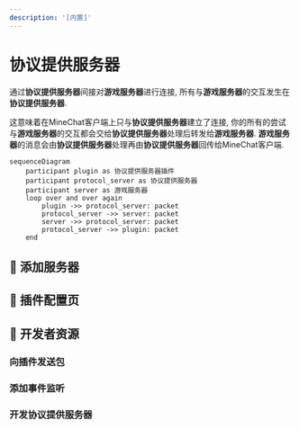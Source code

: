 ```yaml
---
description: '[内置]'
---
```


# 协议提供服务器

通过**协议提供服务器**间接对**游戏服务器**进行连接, 所有与**游戏服务器**的交互发生在**协议提供服务器**.

这意味着在MineChat客户端上只与**协议提供服务器**建立了连接, 你的所有的尝试与**游戏服务器**的交互都会交给**协议提供服务器**处理后转发给**游戏服务器**. **游戏服务器**的消息会由**协议提供服务器**处理再由**协议提供服务器**回传给MineChat客户端.

```mermaid
sequenceDiagram
    participant plugin as 协议提供服务器插件
    participant protocol_server as 协议提供服务器
    participant server as 游戏服务器
    loop over and over again
        plugin ->> protocol_server: packet
        protocol_server ->> server: packet
        server ->> protocol_server: packet
        protocol_server ->> plugin: packet
    end
```

## 📝 添加服务器

## 🎲 插件配置页

## 🔧 开发者资源
### 向插件发送包
### 添加事件监听
### 开发协议提供服务器

[//]: # (### `void sendPacket&#40;String name, Object obj&#41;`)
[//]: # (### `sendPacket&#40;Ljava/lang/String;Ljava/lang/Object;&#41;V`)
[//]: # (### `void addOnEvent&#40;String name, Consumer<Object> callback&#41;`)
[//]: # (### `addOnEvent&#40;Ljava/lang/String;Ljava/util/function/Consumer<Ljava/lang/Object;>;&#41;V`)
